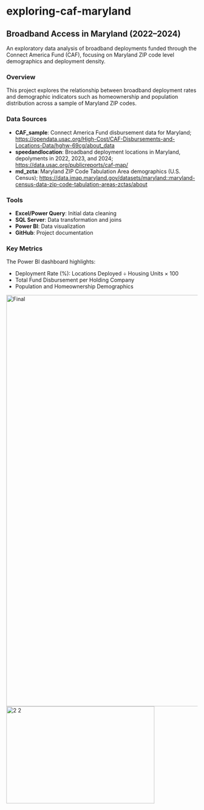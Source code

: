 # exploring-caf-maryland

## Broadband Access in Maryland (2022–2024)
An exploratory data analysis of broadband deployments funded through the Connect America Fund (CAF), focusing on Maryland ZIP code level demographics and deployment density.

### Overview
This project explores the relationship between broadband deployment rates and demographic indicators such as homeownership and population distribution across a sample of Maryland ZIP codes.

### Data Sources
- **CAF_sample**: Connect America Fund disbursement data for Maryland; https://opendata.usac.org/High-Cost/CAF-Disbursements-and-Locations-Data/hghw-69cg/about_data 
- **speedandlocation**: Broadband deployment locations in Maryland, depolyments in 2022, 2023, and 2024; https://data.usac.org/publicreports/caf-map/
- **md_zcta**: Maryland ZIP Code Tabulation Area demographics (U.S. Census); https://data.imap.maryland.gov/datasets/maryland::maryland-census-data-zip-code-tabulation-areas-zctas/about

### Tools
- **Excel/Power Query**: Initial data cleaning
- **SQL Server**: Data transformation and joins
- **Power BI**: Data visualization
- **GitHub**: Project documentation

### Key Metrics
The Power BI dashboard highlights:
- Deployment Rate (%): Locations Deployed ÷ Housing Units × 100
- Total Fund Disbursement per Holding Company
- Population and Homeownership Demographics


<img width="1920" height="1080" alt="Final" src="https://github.com/user-attachments/assets/8204c1a1-19d2-4a24-bd24-d334a939786e" />
<img width="390" height="255" alt="2 2" src="https://github.com/user-attachments/assets/49b372db-b823-459b-88cd-7c1397647c88" />




